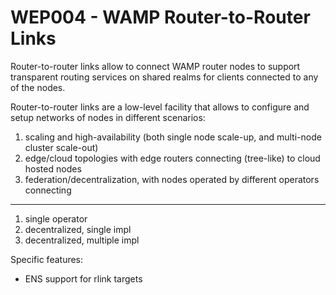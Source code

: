 # WEP004 - WAMP Router-to-Router Links

Router-to-router links allow to connect WAMP router nodes to support transparent routing services on shared realms for clients connected to any of the nodes.

Router-to-router links are a low-level facility that allows to configure and setup networks of nodes in different scenarios:

1. scaling and high-availability (both single node scale-up, and multi-node cluster scale-out)
2. edge/cloud topologies with edge routers connecting (tree-like) to cloud hosted nodes
3. federation/decentralization, with nodes operated by different operators connecting

----

1. single operator
2. decentralized, single impl
3. decentralized, multiple impl

Specific features:

* ENS support for rlink targets

